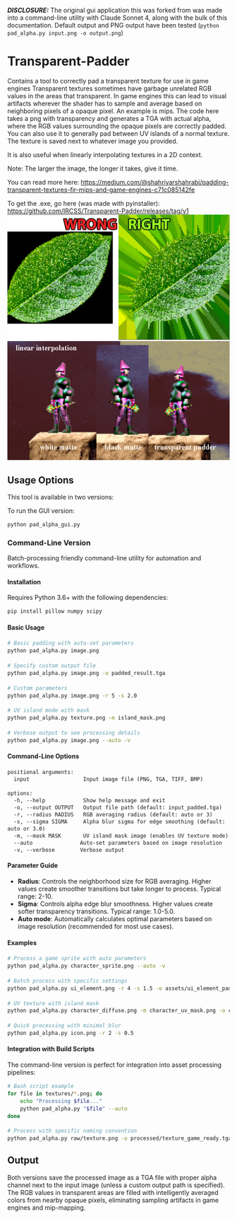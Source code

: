 ***DISCLOSURE:*** The original gui application this was forked from was made into a command-line utility with Claude Sonnet 4, along with the bulk of this documentation. Default output and PNG output have been tested (`python pad_alpha.py input.png -o output.png`)

# Transparent-Padder

Contains a tool to correctly pad a transparent texture for use in game engines 
Transparent textures sometimes have garbage unrelated RGB values in the areas that transparent. In game engines this can lead to visual artifacts wherever the shader has to sample and average based on neighboring pixels of a opaque pixel. An example is mips. The code here takes a png with transparency and generates a TGA with actual alpha, where the RGB values surrounding the opaque pixels are correctly padded. You can also use it to generally pad between UV islands of a normal texture. The texture is saved next to whatever image you provided.

It is also useful when linearly interpolating textures in a 2D context. 

Note: The larger the image, the longer it takes, give it time.

You can read more here: https://medium.com/@shahriyarshahrabi/padding-transparent-textures-fir-mips-and-game-engines-c71c085142fe

To get the .exe, go here (was made with pyinstaller): https://github.com/IRCSS/Transparent-Padder/releases/tag/v1
![cover](documentation/cover.jpg "Padding Transparency")
![cover](documentation/comparison.png "Padding Transparency")

## Usage Options

This tool is available in two versions:

To run the GUI version:
```bash
python pad_alpha_gui.py
```

### Command-Line Version
Batch-processing friendly command-line utility for automation and workflows.

#### Installation
Requires Python 3.6+ with the following dependencies:
```bash
pip install pillow numpy scipy
```

#### Basic Usage
```bash
# Basic padding with auto-set parameters
python pad_alpha.py image.png

# Specify custom output file
python pad_alpha.py image.png -o padded_result.tga

# Custom parameters
python pad_alpha.py image.png -r 5 -s 2.0

# UV island mode with mask
python pad_alpha.py texture.png -m island_mask.png

# Verbose output to see processing details
python pad_alpha.py image.png --auto -v
```

#### Command-Line Options
```
positional arguments:
  input                 Input image file (PNG, TGA, TIFF, BMP)

options:
  -h, --help            Show help message and exit
  -o, --output OUTPUT   Output file path (default: input_padded.tga)
  -r, --radius RADIUS   RGB averaging radius (default: auto or 3)
  -s, --sigma SIGMA     Alpha blur sigma for edge smoothing (default: auto or 3.0)
  -m, --mask MASK       UV island mask image (enables UV texture mode)
  --auto               Auto-set parameters based on image resolution
  -v, --verbose        Verbose output
```

#### Parameter Guide
- **Radius**: Controls the neighborhood size for RGB averaging. Higher values create smoother transitions but take longer to process. Typical range: 2-10.
- **Sigma**: Controls alpha edge blur smoothness. Higher values create softer transparency transitions. Typical range: 1.0-5.0.
- **Auto mode**: Automatically calculates optimal parameters based on image resolution (recommended for most use cases).

#### Examples
```bash
# Process a game sprite with auto parameters
python pad_alpha.py character_sprite.png --auto -v

# Batch process with specific settings
python pad_alpha.py ui_element.png -r 4 -s 1.5 -o assets/ui_element_padded.tga

# UV texture with island mask
python pad_alpha.py character_diffuse.png -m character_uv_mask.png -o character_diffuse_padded.tga

# Quick processing with minimal blur
python pad_alpha.py icon.png -r 2 -s 0.5
```

#### Integration with Build Scripts
The command-line version is perfect for integration into asset processing pipelines:

```bash
# Bash script example
for file in textures/*.png; do
    echo "Processing $file..."
    python pad_alpha.py "$file" --auto
done

# Process with specific naming convention
python pad_alpha.py raw/texture.png -o processed/texture_game_ready.tga
```

## Output
Both versions save the processed image as a TGA file with proper alpha channel next to the input image (unless a custom output path is specified). The RGB values in transparent areas are filled with intelligently averaged colors from nearby opaque pixels, eliminating sampling artifacts in game engines and mip-mapping.
